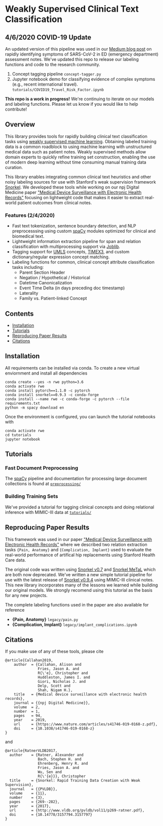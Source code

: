# Weakly Supervised Clinical Text Classification

## 4/6/2020 COVID-19 Update

An updated version of this pipeline was used in our [Medium blog post](https://medium.com/@nigam/an-ehr-derived-summary-of-the-presenting-symptoms-of-patients-screened-for-sars-cov-2-910ceb1b22b9) on rapidly identifying symptoms of SARS-CoV-2 in ED (emergency department) assessment notes. We've updated this repo to release our labeling functions and code to the research community. 

1. Concept tagging pipeline `concept-tagger.py` 
2. Jupyter notebook demo for classifying evidence of complex symptoms (e.g., recent international travel). `tutorials/COVID19_Travel_Risk_Factor.ipynb`

**This repo is a work in progress!** We're continuing to iterate on our models and labeling functions. Please let us know if you would like to help contribute! 


## Overview 

This library provides tools for rapidly building clinical text classification tasks using [weakly supervised machine learning](https://hazyresearch.github.io/snorkel/blog/ws_blog_post.html). Obtaining labeled training data is a common roadblock to using machine learning with unstructured medical data such as patient notes. Weakly supervised methods allow domain experts to quickly refine training set construction, enabling the use of modern deep learning without time consuming manual training data curation. 

This library enables integrating common clinical text heuristics and other noisy labeling sources for use with Stanford's weak supervision framework [Snorkel](https://github.com/snorkel-team/snorkel). We developed these tools while working on our npj Digital Medicine paper ["Medical Device Surveillance with Electronic Health Records"](https://www.nature.com/articles/s41746-019-0168-z) focusing on lightweight code that makes it easier to extract real-world patient outcomes from clinical notes. 

### Features (2/4/2020)
- Fast text tokenization, sentence boundary detection, and NLP preprocesssing using custom [spaCy](https://spacy.io/) modules optimized for clinical and biomedical text.
- Lightweight information extraction pipeline for span and relation classification with multiprocessing support via [Joblib](https://joblib.readthedocs.io/en/latest/).
- Tagging support for [UMLS](https://www.nlm.nih.gov/research/umls/knowledge_sources/metathesaurus/index.html) concepts, [TIMEX3](https://en.wikipedia.org/wiki/TimeML#TIMEX3), and custom dictionary/regular expression concept matching.
- Labeling functions for common, clinical concept attribute classification tasks including:
  * Parent Section Header
  * Negation / Hypothetical / Historical
  * Datetime Canonicalization
  * Event Time Delta (in days preceding doc timestamp)
  * Laterality
  * Family vs. Patient-linked Concept
 

## Contents
* [Installation](#installation)
* [Tutorials](#tutorials)
* [Reproducing Paper Results](#reproducing)
* [Citations](#citations)

## Installation

All requirements can be installed via conda. To create a new virtual enviornment and install all dependencies

	conda create --yes -n rwe python=3.6
	conda activate rwe
	conda install pytorch==1.1.0 -c pytorch
	conda install snorkel==0.9.3 -c conda-forge
	conda install --name rwe -c conda-forge -c pytorch --file requirements.txt
	python -m spacy download en
	
Once the environment is configured, you can launch the tutorial notebooks with

	conda activate rwe
	cd tutorials
	jupyter notebook

## Tutorials

### Fast Document Preprocessing 
The [spaCy](https://spacy.io/) pipeline and documentation for processing large document collections is found at [`preprocessing/`](preprocessing/)

### Building Training Sets

We've provided a tutorial for tagging clinical concepts and doing relational inference with MIMIC-III data at [`tutorials/`](tutorials/)


## Reproducing Paper Results

This framework was used in our paper ["Medical Device Surveillance with Electronic Health Records"](https://www.nature.com/articles/s41746-019-0168-z) where we described two relation extraction tasks `{Pain, Anatomy}` and `{Complication, Implant}` used to evaluate the real-world performance of artifical hip replacements using Stanford Health Care data. 
  
The original code was written using [Snorkel v0.7](https://github.com/snorkel-team/snorkel-extraction) and [Snorkel MeTaL]() which are both now deprecated. We've written a new simple tutorial pipeline for use with the latest release of [Snorkel v0.9.4](https://github.com/snorkel-team/snorkel) using MIMIC-III clinical notes. This new library incorporates many of the lessons we learned while building our original models. We strongly recomend using this tutorial as the basis for any new projects. 

The complete labeling functions used in the paper are also available for reference 

* **{Pain, Anatomy}** `legacy/pain.py`
* **{Complication, Implant}**  `legacy/implant_complications.ipynb`
  

## Citations

If you make use of any of these tools, please cite

	@article{Callahan2019,
		author  = {Callahan, Alison and 
		           Fries, Jason A. and 
		           R{\'e}, Christopher and
		           Huddleston, James I. and 
		           Giori, Nicholas J. and
		           Delp, Scott and 
		           Shah, Nigam H.},
		title   = {Medical device surveillance with electronic health records},
		journal = {{npj Digital Medicine}},
		volume  = 2,
		number  = 1,
		pages   = 94,
		year    = 2019,
		url     = {https://www.nature.com/articles/s41746-019-0168-z.pdf},
		doi     = {10.1038/s41746-019-0168-z}
	}
	
and

	@article{RatnerVLDB2017,
	  author    = {Ratner, Alexander and
	               Bach, Stephen H. and
	               Ehrenberg, Henry R. and
	               Fries, Jason A. and
	               Wu, Sen and
	               R{\'{e}}}, Christopher 
	  title     = {Snorkel: Rapid Training Data Creation with Weak Supervision},
	  journal   = {{PVLDB}},
	  volume    = {11},
	  number    = {3},
	  pages     = {269--282},
	  year      = {2017},
	  url       = {http://www.vldb.org/pvldb/vol11/p269-ratner.pdf},
	  doi       = {10.14778/3157794.3157797}
	}


